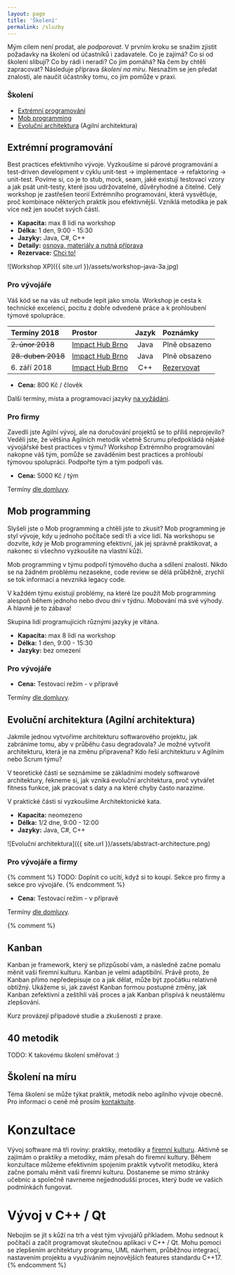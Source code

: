```yaml
---
layout: page
title: 'Školení'
permalink: /sluzby
---
```


Mým cílem není prodat, ale *podporovat*.
V prvním kroku se snažím zjistit požadavky na školení od účastníků i zadavatele.
Co je zajímá? Co si od školení slibují? Co by rádi i neradi? Co jim pomáhá? Na čem by chtěli zapracovat?
Následuje příprava *školení na míru*. Nesnažím se jen předat znalosti, ale naučit účastníky tomu, co jim pomůže v praxi.

### Školení

- [Extrémní programování](/sluzby#extrémní-programování)
- [Mob programming](/sluzby#mob-programming)
- [Evoluční architektura](/sluzby#evoluční-architektura) (Agilní architektura)

## Extrémní programování

Best practices efektivního vývoje. Vyzkoušíme si párové programování a test-driven development
v cyklu unit-test &rarr; implementace &rarr; refaktoring &rarr; unit-test.
Povíme si, co je to stub, mock, seam, jaké existují testovací vzory a jak
psát unit-testy, které jsou udržovatelné, důvěryhodné a čitelné.
Celý workshop je zastřešen teorií Extrémního programování, která vysvětluje,
proč kombinace některých praktik jsou efektivnější.
Vzniklá metodika je pak více než jen součet svých částí.

- **Kapacita:** max 8 lidí na workshop
- **Délka:** 1 den, 9:00 - 15:30
- **Jazyky:** Java, C#, C++
- **Detaily:** [osnova, materiály a nutná příprava](/workshop-extremniho-programovani)
- **Rezervace:** [Chci to!](/workshop-extremniho-programovani-rezervace)

![Workshop XP]({{ site.url }}/assets/workshop-java-3a.jpg)

### Pro vývojáře

Váš kód se na vás už nebude lepit jako smola. Workshop je cesta k technické excelenci,
pocitu z dobře odvedené práce a k prohloubení týmové spolupráce.

| Termíny 2018             | Prostor                                       | Jazyk | Poznámky      |
|:------------------------ |:--------------------------------------------- |:-----:|:--------------|
| ~~2. únor 2018~~         | [Impact Hub Brno](https://www.hubbrno.cz/en/) | Java  | Plně obsazeno |
| ~~28. duben 2018~~       | [Impact Hub Brno](https://www.hubbrno.cz/en/) | Java  | Plně obsazeno |
| 6. září 2018             | [Impact Hub Brno](https://www.hubbrno.cz/en/) | C++   | [Rezervovat](/workshop-extremniho-programovani-rezervace) |

- **Cena:** 800 Kč / člověk

Další termíny, místa a programovací jazyky [na vyžádání](/kontakt).

### Pro firmy

Zavedli jste Agilní vývoj, ale na doručování projektů se to příliš neprojevilo?
Veděli jste, že většina Agilních metodik včetně Scrumu předpokládá nějaké vývojářské best practices v týmu?
Workshop Extrémního programování nakopne váš tým, pomůže se zaváděním best practices a prohloubí týmovou spolupráci.
Podpořte tým a tým podpoří vás.

- **Cena:** 5000 Kč / tým

Termíny [dle domluvy](/kontakt).

## Mob programming

Slyšeli jste o Mob programming a chtěli jste to zkusit?
Mob programming je styl vývoje, kdy u jednoho počítače sedí tři a více lidí.
Na workshopu se dozvíte, kdy je Mob programming efektivní, jak jej správně
praktikovat, a nakonec si všechno vyzkoušíte na vlastní kůži.

Mob programming v týmu podpoří týmového ducha a sdílení znalostí.
Nikdo se na žádném problému nezasekne, code review se dělá průběžně,
zrychlí se tok informací a nevzniká legacy code.

V každém týmu existují problémy, na které lze
použít Mob programming alespoň během jednoho nebo dvou dní v týdnu.
Mobování má své výhody. A hlavně je to zábava!

Skupina lidí programujících různými jazyky je vítána.

- **Kapacita:** max 8 lidí na workshop
- **Délka:** 1 den, 9:00 - 15:30
- **Jazyky:** bez omezení

### Pro vývojáře

- **Cena:** Testovací režim - v přípravě

Termíny [dle domluvy](/kontakt).

## Evoluční architektura (Agilní architektura)

Jakmile jednou vytvoříme architekturu softwarového projektu,
jak zabráníme tomu, aby v průběhu času degradovala?
Je možné vytvořit architekturu, která je na změnu připravena?
Kdo řeší architekturu v Agilním nebo Scrum týmu?

V teoretické části se seznámíme se základními modely softwarové architektury,
řekneme si, jak vzniká evoluční architektura, proč vytvářet fitness funkce,
jak pracovat s daty a na které chyby často narazíme.

V praktické části si vyzkoušíme Architektonické kata.

- **Kapacita:** neomezeno
- **Délka:** 1/2 dne, 9:00 - 12:00
- **Jazyky:** Java, C#, C++

![Evoluční architektura]({{ site.url }}/assets/abstract-architecture.png)

### Pro vývojáře a firmy

{% comment %}
TODO: Doplnit co ucítí, když si to koupí. Sekce pro firmy a sekce pro vývojáře.
{% endcomment %}

- **Cena:** Testovací režim - v přípravě

Termíny [dle domluvy](/kontakt).

{% comment %}
## Kanban

Kanban je framework, který se přizpůsobí vám, a následně začne pomalu měnit vaši firemní kulturu.
Kanban je velmi adaptibilní. Právě proto, že Kanban přímo nepředepisuje co a jak dělat,
může být zpočátku relativně obtížný. Ukážeme si, jak zavést Kanban formou postupné změny,
jak Kanban zefektivní a zeštíhlí váš proces a jak Kanban přispívá k neustálému zlepšování.

Kurz provázejí případové studie a zkušenosti z praxe.

## 40 metodik

TODO: K takovému školení směřovat :)

## Školení na míru

Téma školení se může týkat praktik, metodik nebo agilního vývoje obecně.
Pro informaci o ceně mě prosím [kontaktujte](/kontakt).

# Konzultace

Vývoj software má tři roviny: praktiky, metodiky a [firemní kulturu](/firemni-kultura).
Aktivně se zajímám o praktiky a metodiky, mám přesah do firemní kultury.
Během konzultace můžeme efektivním spojením praktik vytvořit metodiku, která začne pomalu
měnit vaši firemní kulturu. Dostaneme se mimo stránky učebnic a společně navrneme nejjednodušší
proces, který bude ve vašich podmínkách fungovat.

# Vývoj v C++ / Qt

Nebojím se jít s kůží na trh a vést tým vývojářů příkladem. Mohu sednout k počítači a začít programovat
skutečnou aplikaci v C++ / Qt. Mohu pomoci se zlepšením architektury programu, UML návrhem,
průběžnou integrací, nastavením projektu a využíváním nejnovějších features standardu C++17.
{% endcomment %}
